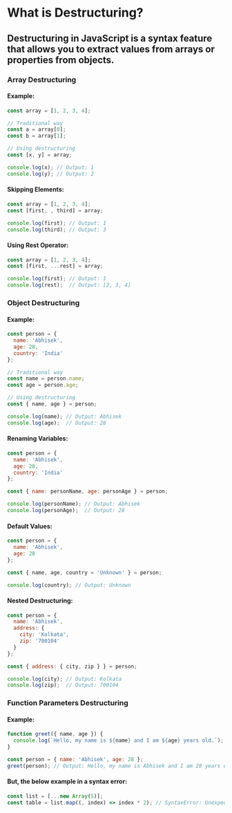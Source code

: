 # What is Destructuring?

## Destructuring in JavaScript is a syntax feature that allows you to extract values from arrays or properties from objects.

### Array Destructuring

#### Example:

```js
const array = [1, 2, 3, 4];

// Traditional way
const a = array[0];
const b = array[1];

// Using destructuring
const [x, y] = array;

console.log(x); // Output: 1
console.log(y); // Output: 2

```

#### Skipping Elements:

```js
const array = [1, 2, 3, 4];
const [first, , third] = array;

console.log(first); // Output: 1
console.log(third); // Output: 3

```

#### Using Rest Operator:

```js
const array = [1, 2, 3, 4];
const [first, ...rest] = array;

console.log(first); // Output: 1
console.log(rest);  // Output: [2, 3, 4]

```

### Object Destructuring

#### Example:

```js
const person = {
  name: 'Abhisek',
  age: 28,
  country: 'India'
};

// Traditional way
const name = person.name;
const age = person.age;

// Using destructuring
const { name, age } = person;

console.log(name); // Output: Abhisek
console.log(age);  // Output: 28

```

#### Renaming Variables:

```js
const person = {
  name: 'Abhisek',
  age: 28,
  country: 'India'
};

const { name: personName, age: personAge } = person;

console.log(personName); // Output: Abhisek
console.log(personAge);  // Output: 28

```

#### Default Values:

```js
const person = {
  name: 'Abhisek',
  age: 28
};

const { name, age, country = 'Unknown' } = person;

console.log(country); // Output: Unknown

```

#### Nested Destructuring:

```js
const person = {
  name: 'Abhisek',
  address: {
    city: 'Kolkata',
    zip: '700104'
  }
};

const { address: { city, zip } } = person;

console.log(city); // Output: Kolkata
console.log(zip);  // Output: 700104

```

### Function Parameters Destructuring

#### Example:

```js
function greet({ name, age }) {
  console.log(`Hello, my name is ${name} and I am ${age} years old.`);
}

const person = { name: 'Abhisek', age: 28 };
greet(person); // Output: Hello, my name is Abhisek and I am 28 years old.

```

#### But, the below example in a syntax error:

```js
const list = [...new Array(5)];
const table = list.map((, index) => index * 2); // SyntaxError: Unexpected token ','
```

